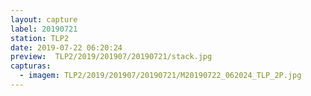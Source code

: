 ```yaml
---
layout: capture
label: 20190721
station: TLP2
date: 2019-07-22 06:20:24
preview:  TLP2/2019/201907/20190721/stack.jpg
capturas:
  - imagem: TLP2/2019/201907/20190721/M20190722_062024_TLP_2P.jpg
---
```

